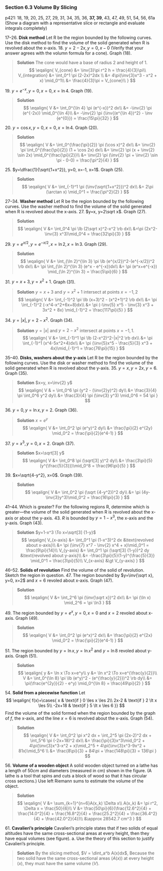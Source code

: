 ### Section 6.3 Volume By Slicing
p421: 18, 19, 20, 25, 27, 29, 31, 34, 35, 36, **37, 39**, 43, 47, 49, 51, 54, 56, 61a (Show a diagram with a representative slice or rectangle and evaluate integrals completely)

17–26\. **Disk method** Let R be the region bounded by the following curves. Use the disk method to find the volume of the solid generated when R is revolved about the x-axis.
18\. $y=2-2x, y=0, x-0$ (Verify that your answer agrees with the volumn formula for a cone). Graph (18).
>**Solution**
The cone would have a base of radius $2$ and height of $1$.
$$
\eqalign{
V_{cone} &= \inv{3}\pi r^2 h = \frac{4}{3}\pi\\
V_{integration} &= \int_0^1 \pi (2-2x)^2dx \\
&= 4\pi(\inv{3}x^3 - x^2 + x) \mid_0^1\\
&= \frac{4}{3}\pi = V_{cone}\\
}
$$

19\. $y=e^{-x}, y=0, x=0, x=\ln 4$. Graph (19).
>**Solution**
$$
\eqalign{
V &= \int_0^{\ln 4} \pi (e^{-x})^2 dx\\
&= -\inv{2} \pi (e^{-2x}) \mid_0^{\ln 4}\\
&= -\inv{2} \pi (\inv{(e^{\ln 4})^2} - \inv {e^{0}}) = \frac{15\pi}{32}
}
$$

20\. $y=\cos x, y=0, x=0, x=\ln 4$. Graph (20).
>**Solution**
$$
\eqalign{
V &= \int_0^{\frac{\pi}{2}} \pi (\cos x)^2 dx\\
&= \inv{2} \pi \int_0^{\frac{\pi}{2}} (1 + \cos 2x) dx\\
&= \inv{2} \pi (x + \inv{2} \sin 2x) \mid_0^{\frac{\pi}{2}}\\
&= \inv{2} \pi (\inv{2} \pi + \inv{2} \sin \pi - 0-0) = \frac{\pi^2}{4}
}
$$

25\. $y=\dfrac{1}{\sqrt{1+x^2}}, y=0, x=-1, x=1$. Graph (25).
>**Solution**
$$
\eqalign{
V &= \int_{-1}^1 \pi (\inv{\sqrt{1+x^2}})^2 dx\\
&= 2\pi (\arctan x) \mid_0^1 = \frac{\pi^2}{2}
}
$$

27–34\. **Washer method** Let R be the region bounded by the following curves. Use the washer method to find the volume of the solid generated when R is revolved about the x-axis.
27\. $y=x, y=2\sqrt x$. Graph (27).
>**Solution**
$$
\eqalign{
V &= \int_0^4 \pi \lb (2\sqrt x)^2-x^2 \rb dx\\
&=\pi (2x^2-\inv{3} x^3)\mid_0^4 = \frac{32\pi}{3}
}
$$

29\. $y=e^{x/2}, y=e^{-x/2}, x=\ln 2, x=\ln 3$. Graph (29).
>**Solution**
$$
\eqalign{
V &= \int_{\ln 2}^{\ln 3} \pi \lb (e^{x/2})^2-(e^{-x/2})^2 \rb dx\\
&= \pi \int_{\ln 2}^{\ln 3} (e^x - e^{-x})dx\\
&= \pi (e^x+e^{-x}) \mid_{\ln 2}^{\ln 3} = \frac{5\pi}{6}
}
$$

31\. $y=x+3, y=x^2+1$. Graph (31).
>**Solution**
$y=x+3$ and $y=x^2+1$ intersect at points $x=-1, 2$
$$
\eqalign{
V &= \int_{-1}^2 \pi \lb (x+3)^2 - (x^2+1)^2 \rb dx\\
&= \pi \int_{-1}^2 (-x^4-x^2+6x+8)dx\\
&= \pi (-\inv{5} x^5 - \inv{3} x^3 + 3x^2 + 8x) \mid_{-1}^2 = \frac{117\pi}{5}
}
$$

<!-- pagebreak -->
34\. $y= |x|, y=2-x^2$. Graph (34).
>**Solution**
$y= |x|$ and $y=2-x^2$ intersect at points $x=-1, 1$.
$$
\eqalign{
V &= \int_{-1}^1 \pi \lb (2-x^2)^2-|x|^2 \rb dx\\
&= \pi \int_{-1}^1 (x^4-5x^2+4)dx\\
&= \pi (\inv{5}x^5 - \frac{5}{3} x^3 + 4x)\mid_{-1}^1 = \frac{76\pi}{15}
}
$$

35–40\. **Disks, washers about the y-axis** Let R be the region bounded by the following curves. Use the disk or washer method to find the volume of the solid generated when R is revolved about the y-axis.
35\. $y=x, y=2x, y=6$. Graph (35).
>**Solution**
$x=y, x=\inv{2} y$
$$
\eqalign{
V & = \int_0^6 \pi (y^2 - (\inv{2}y)^2) dy\\
&= \frac{3}{4} \pi \int_0^6 y^2 dy\\
&= \frac{3}{4} \pi (\inv{3} y^3) \mid_0^6 = 54 \pi
}
$$

36\. $y=0, y=\ln x, y=2$. Graph (36).
>**Solution**
$x= e^y$
$$
\eqalign{
V &= \int_0^2 \pi (e^y)^2 dy\\
&= \frac{\pi}{2} e^{2y} \mid_0^2 = \frac{\pi}{2}(e^4-1)
}
$$

37\. $y=x^3, y=0, x=2$. Graph (37).
>**Solution**
$x=\sqrt[3] y$
$$
\eqalign{
V &= \int_0^8 \pi (\sqrt[3] y)^2 dy\\
&= \frac{3\pi}{5} (y^{\frac{5}{3}})\mid_0^8 = \frac{96\pi}{5}
}
$$

<!-- pagebreak -->
39\. $x=\sqrt{4-y^2}, x=0$. Graph (39).
>**Solution**
$$
\eqalign{
V &= \int_0^2 \pi (\sqrt {4-y^2})^2 dy\\
&= \pi (4y-\inv{3}y^3)\mid_0^2 = \frac{16\pi}{3}
}
$$

41–44\. Which is greater? For the following regions R, determine which is greater—the volume of the solid generated when R is revolved about the x-axis or about the y-axis.
43\. $R$ is bounded by $y=1-x^3$, the x-axis and the y-axis. Graph (43).
>**Solution**
$y=1-x^3 \To x=\sqrt[3] {1-y}$
$$
\eqalign{
V_{x-axis} &= \int_0^1 \pi (1-x^3)^2 dx  &\text{revolved about x-axis}\\
&= \pi (\inv{7} x^7 - \inv{2} x^4 + x)\mid_0^1 = \frac{9\pi}{14}\\
V_{y-axis} &= \int_0^1 \pi (\sqrt[3] {1-y})^2 dy  &\text{revolved about y-axis}\\
&= -\frac{3\pi}{5}(1-y)^{\frac{5}{3}} \mid_0^1 = \frac{3\pi}{5}\\
V_{x-axis} &\gt V_{y-axis}
}
$$

46–52\. **Solids of revolution** Find the volume of the solid of revolution. Sketch the region in question.
47\. The region bounded by $y=\inv{\sqrt x}, y=0, x=2$ and $x=6$ revoled about x-axis. Graph (47).
>**Solution**
$$
\eqalign{
V &= \int_2^6 \pi (\inv{\sqrt x})^2 dx\\
&= \pi (\ln x) \mid_2^6 = \pi \ln3
}
$$

49\. The region bounded by $y=e^x, y=0, x=0$ and $x=2$ revoled about x-axis. Graph (49).
>**Solution**
$$
\eqalign{
V &= \int_0^2 \pi (e^x)^2 dx\\
&= \frac{\pi}{2} e^{2x} \mid_0^2 = \frac{\pi}{2}(e^4-1)
}
$$

<!-- pagebreak -->
51\. The region bounded by $y=\ln x, y=\ln x^2$ and $y=\ln 8$ revoled about y-axis. Graph (51).
>**Solution**
$$
\eqalign{
y &= \ln x \To x=e^y\\
y &= \ln x^2 \To x=e^{\frac{y}{2}}\\
V &= \int_0^{\ln 8} \pi \lb (e^y)^2 - (e^{\frac{y}{2}})^2 \rb dy\\
&= \pi(\frac{e^{2y}}{2} - e^y) \mid_0^{\ln 8} = \frac{49\pi}{2}
}
$$

54\. **Solid from a piecewise function** Let
$$
\eqalign{
f(x)=\cases{
x & \text{if } 0 \les x \les 2\\
2x-2 & \text{if } 2 \lt x \les 5\\
-2x+18 & \text{if } 5 \lt x \les 6
}}
$$
Find the volume of the solid formed when the region bounded by the graph of $f$, the x-axis, and the line $x = 6$ is revolved about the x-axis. Graph (54).
>**Solution**
$$
\eqalign{
V &= \int_0^2 \pi x^2 dx + \int_2^5 \pi (2x-2)^2 dx + \int_5^6 \pi (-2x+18)^2 dx\\
&= \frac{\pi}{3}x^3\mid_0^2 + 4\pi(\inv{3}x^3-x^2 + x)\mid_2^5 + 4\pi(\inv{3}x^3-9x^2 + 81x)\mid_5^6 \\
&= \frac{8\pi}{3} + 84\pi + \frac{148\pi}{3} = 136\pi
}
$$

56\. **Volume of a wooden object** A solid wooden object turned on a lathe has a length of $50 cm$ and diameters (measured in cm) shown in the figure. (A lathe is a tool that spins and cuts a block of wood so that it has circular cross sections.) Use left Riemann sums to estimate the volume of the object.
>**Solution**
$$
\eqalign{
V &= \sum_{k=1}^{n=6}A(x_k) \Delta x\\
A(x_k) &= \pi r^2, \Delta x = \frac{50}{6}\\
V &= \frac{50\pi}{6}(\frac{12.6^2}{4} + \frac{14.0^2}{4} + \frac{16.8^2}{4} + \frac{25.2^2}{4} + \frac{36.4^2}{4} + \frac{42.0^2}{4})\\
&\approx 28542.7 cm^3
}
$$

<!-- pagebreak -->
61\. **Cavalieri’s principle** Cavalieri’s principle states that if two solids of equal altitudes have the same cross-sectional areas at every height, then they have equal volumes (see figure).
a. Use the theory of this section to justify Cavalieri’s principle.
>**Solution**
By the slicing method, $V = \dint_a^b A(x)dx$, Because the two solid have the same cross-sectional areas ($A(x)$) at every height ($x$), they must have the same volume ($V$).
